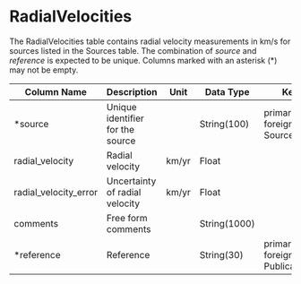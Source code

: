 # RadialVelocities

The RadialVelocities table contains radial velocity measurements in km/s for sources listed in the Sources table. 
The combination of *source* and *reference* is expected to be unique.
Columns marked with an asterisk (*) may not be empty.

| Column Name | Description  | Unit  | Data Type | Key Type  |
|---|---|---|---|---|
| *source        | Unique identifier for the source |   | String(100)  | primary and foreign: Sources.source   |
| radial_velocity         | Radial velocity | km/yr | Float  |   |
| radial_velocity_error   | Uncertainty of radial velocity | km/yr | Float  |   |
| comments      | Free form comments |   | String(1000) |   |
| *reference     | Reference |   | String(30) | primary and foreign: Publications.name |
